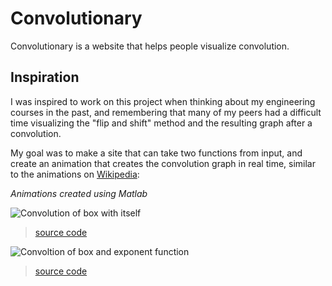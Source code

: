 # Convolutionary

Convolutionary is a website that helps people visualize convolution.

## Inspiration

I was inspired to work on this project when thinking about my engineering courses in the past,
and remembering that many of my peers had a difficult time visualizing the "flip and shift" method and the resulting graph after a convolution.

My goal was to make a site that can take two functions from input,
and create an animation that creates the convolution graph in real time, similar to the animations on [Wikipedia](https://en.wikipedia.org/wiki/Convolution):

*Animations created using Matlab*

![Convolution of box with itself](https://upload.wikimedia.org/wikipedia/commons/6/6a/Convolution_of_box_signal_with_itself2.gif)
> [source code](https://en.wikipedia.org/wiki/File:Convolution_of_box_signal_with_itself2.gif)

![Convoltion of box and exponent function](https://upload.wikimedia.org/wikipedia/commons/b/b9/Convolution_of_spiky_function_with_box2.gif)
> [source code](https://en.wikipedia.org/wiki/File:Convolution_of_spiky_function_with_box2.gif)